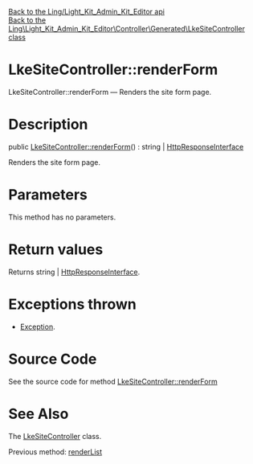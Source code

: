 [Back to the Ling/Light_Kit_Admin_Kit_Editor api](https://github.com/lingtalfi/Light_Kit_Admin_Kit_Editor/blob/master/doc/api/Ling/Light_Kit_Admin_Kit_Editor.md)<br>
[Back to the Ling\Light_Kit_Admin_Kit_Editor\Controller\Generated\LkeSiteController class](https://github.com/lingtalfi/Light_Kit_Admin_Kit_Editor/blob/master/doc/api/Ling/Light_Kit_Admin_Kit_Editor/Controller/Generated/LkeSiteController.md)


LkeSiteController::renderForm
================



LkeSiteController::renderForm — Renders the site form page.




Description
================


public [LkeSiteController::renderForm](https://github.com/lingtalfi/Light_Kit_Admin_Kit_Editor/blob/master/doc/api/Ling/Light_Kit_Admin_Kit_Editor/Controller/Generated/LkeSiteController/renderForm.md)() : string | [HttpResponseInterface](https://github.com/lingtalfi/Light/blob/master/doc/api/Ling/Light/Http/HttpResponseInterface.md)




Renders the site form page.




Parameters
================

This method has no parameters.


Return values
================

Returns string | [HttpResponseInterface](https://github.com/lingtalfi/Light/blob/master/doc/api/Ling/Light/Http/HttpResponseInterface.md).


Exceptions thrown
================

- [Exception](http://php.net/manual/en/class.exception.php).&nbsp;







Source Code
===========
See the source code for method [LkeSiteController::renderForm](https://github.com/lingtalfi/Light_Kit_Admin_Kit_Editor/blob/master/Controller/Generated/LkeSiteController.php#L43-L66)


See Also
================

The [LkeSiteController](https://github.com/lingtalfi/Light_Kit_Admin_Kit_Editor/blob/master/doc/api/Ling/Light_Kit_Admin_Kit_Editor/Controller/Generated/LkeSiteController.md) class.

Previous method: [renderList](https://github.com/lingtalfi/Light_Kit_Admin_Kit_Editor/blob/master/doc/api/Ling/Light_Kit_Admin_Kit_Editor/Controller/Generated/LkeSiteController/renderList.md)<br>

